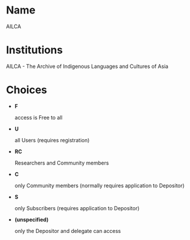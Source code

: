 # Name

AILCA

# Institutions

AILCA - The Archive of Indigenous Languages and Cultures of Asia

# Choices

* **F**

  access is Free to all

* **U**

  all Users (requires registration)

* **RC**

  Researchers and Community members

* **C**

  only Community members (normally requires application to Depositor)

* **S**

  only Subscribers (requires application to Depositor)

* **(unspecified)**

  only the Depositor and delegate can access
